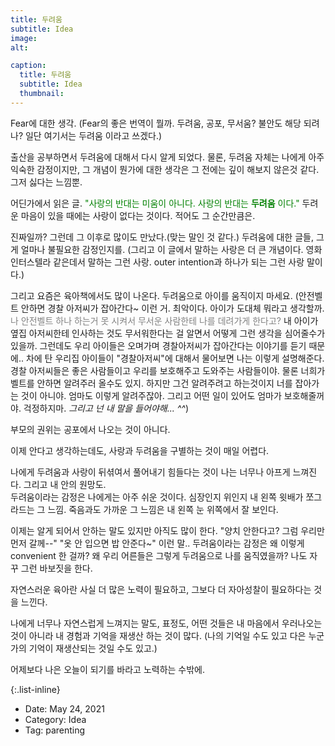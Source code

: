 ```yaml
---
title: 두려움
subtitle: Idea
image: 
alt: 

caption:
  title: 두려움
  subtitle: Idea
  thumbnail: 
---
```


Fear에 대한 생각. (Fear의 좋은 번역이 뭘까. 두려움, 공포, 무서움? 불안도 해당 되려나? 일단 여기서는 두려움 이라고 쓰겠다.) <br>

출산을 공부하면서 두려움에 대해서 다시 알게 되었다. 물론, 두려움 자체는 나에게 아주 익숙한 감정이지만, 그 개념이 뭔가에 대한 생각은 그 전에는 깊이 해보지 않은것 같다. 그저 싫다는 느낌뿐. <br>

어딘가에서 읽은 글. <span style="color:green"> "사랑의 반대는 미움이 아니다. 사랑의 반대는 **두려움** 이다." </span> 두려운 마음이 있을 때에는 사랑이 없다는 것이다. 적어도 그 순간만큼은. <br>

진짜일까? 그런데 그 이후로 많이도 만났다.(맞는 말인 것 같다.) 두려움에 대한 글들, 그게 얼마나 불필요한 감정인지를. (그리고 이 글에서 말하는 사랑은 더 큰 개념이다. 영화 인터스텔라 같은데서 말하는 그런 사랑. outer intention과 하나가 되는 그런 사랑 말이다.) <br>

그리고 요즘은 육아책에서도 많이 나온다. 두려움으로 아이를 움직이지 마세요. (안전벨트 안하면 경찰 아저씨가 잡아간다~ 이런 거. 최악이다. 아이가 도대체 뭐라고 생각할까. <span style="color:gray"> 나 안전벨트 하나 하는거 못 시켜서 무서운 사람한테 나를 데려가게 한다고? </span> 내 아이가 옆집 아저씨한테 인사하는 것도 무서워한다는 걸 알면서 어떻게 그런 생각을 심어줄수가 있을까. 
그런데도 우리 아이들은 오며가며 경찰아저씨가 잡아간다는 이야기를 듣기 때문에.. 차에 탄 우리집 아이들이 "경찰아저씨"에 대해서 물어보면 나는 이렇게 설명해준다. 경찰 아저씨들은 좋은 사람들이고 우리를 보호해주고 도와주는 사람들이야. 물론 너희가 벨트를 안하면 알려주러 올수도 있지. 하지만 그건 알려주려고 하는것이지 너를 잡아가는 것이 아니야. 엄마도 이렇게 알려주잖아. 그리고 어떤 일이 있어도 엄마가 보호해줄꺼야. 걱정하지마. *그리고 넌 내 말을 들어야해... ^^*)<br>

부모의 권위는 공포에서 나오는 것이 아니다. <br>

이제 안다고 생각하는데도, 사랑과 두려움을 구별하는 것이 매일 어렵다. <br>

나에게 두려움과 사랑이 뒤셖여서 풀어내기 힘들다는 것이 나는 너무나 아프게 느껴진다. 그리고 내 안의 원망도. <br>
두려움이라는 감정은 나에게는 아주 쉬운 것이다. 심장인지 위인지 내 왼쪽 윗배가 쪼그라드는 그 느낌. 죽음과도 가까운 그 느낌은 내 왼쪽 눈 위쪽에서 잘 보인다.<br>

이제는 알게 되어서 안하는 말도 있지만 아직도 많이 한다. "양치 안한다고? 그럼 우리만 먼저 갈께--" "옷 안 입으면 밥 안준다~" 이런 말.. 두려움이라는 감정은 왜 이렇게 convenient 한 걸까? 왜 우리 어른들은 그렇게 두려움으로 나를 움직였을까? 나도 자꾸 그런 바보짓을 한다. <br>

자연스러운 육아란 사실 더 많은 노력이 필요하고, 그보다 더 자아성찰이 필요하다는 것을 느낀다. <br>

나에게 너무나 자연스럽게 느껴지는 말도, 표정도, 어떤 것들은 내 마음에서 우러나오는 것이 아니라 내 경험과 기억을 재생산 하는 것이 많다. (나의 기억일 수도 있고 다은 누군가의 기억이 재생산되는 것일 수도 있고.)  <br>

어제보다 나은 오늘이 되기를 바라고 노력하는 수밖에. 



<span style="color:green"> </span>
<span style="font-family:Papyrus"></span>



{:.list-inline}
- Date: May 24, 2021
- Category: Idea
- Tag: parenting

